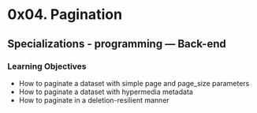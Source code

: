 # 0x04. Pagination

## Specializations - programming ― Back-end

### Learning Objectives
* How to paginate a dataset with simple page and page_size parameters
* How to paginate a dataset with hypermedia metadata
* How to paginate in a deletion-resilient manner